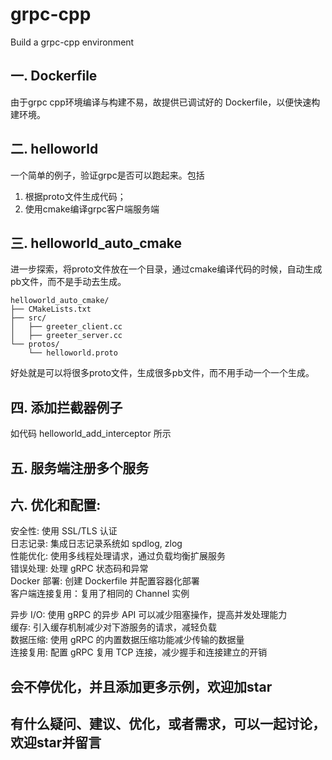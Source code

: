 # grpc-cpp
Build a grpc-cpp environment

## 一. Dockerfile
由于grpc cpp环境编译与构建不易，故提供已调试好的 Dockerfile，以便快速构建环境。

## 二. helloworld
一个简单的例子，验证grpc是否可以跑起来。包括
1. 根据proto文件生成代码；
2. 使用cmake编译grpc客户端服务端

## 三. helloworld_auto_cmake
进一步探索，将proto文件放在一个目录，通过cmake编译代码的时候，自动生成pb文件，而不是手动去生成。
```
helloworld_auto_cmake/
├── CMakeLists.txt
├── src/
│   ├── greeter_client.cc
│   ├── greeter_server.cc
└── protos/
    └── helloworld.proto
```
好处就是可以将很多proto文件，生成很多pb文件，而不用手动一个一个生成。

## 四. 添加拦截器例子
如代码 helloworld_add_interceptor 所示

## 五. 服务端注册多个服务

## 六. 优化和配置: 
安全性: 使用 SSL/TLS 认证  
日志记录: 集成日志记录系统如 spdlog, zlog  
性能优化: 使用多线程处理请求，通过负载均衡扩展服务  
错误处理: 处理 gRPC 状态码和异常  
Docker 部署: 创建 Dockerfile 并配置容器化部署  
客户端连接复用：复用了相同的 Channel 实例  

异步 I/O: 使用 gRPC 的异步 API 可以减少阻塞操作，提高并发处理能力  
缓存: 引入缓存机制减少对下游服务的请求，减轻负载  
数据压缩: 使用 gRPC 的内置数据压缩功能减少传输的数据量   
连接复用: 配置 gRPC 复用 TCP 连接，减少握手和连接建立的开销  

## 会不停优化，并且添加更多示例，欢迎加star

## 有什么疑问、建议、优化，或者需求，可以一起讨论，欢迎star并留言